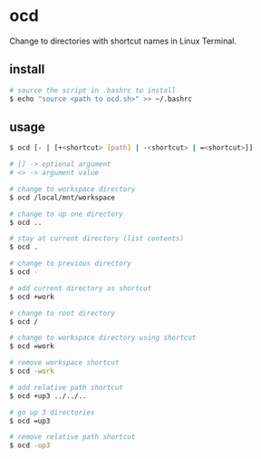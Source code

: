 # ocd

Change to directories with shortcut names in Linux Terminal.


## install

```bash
# source the script in .bashrc to install
$ echo "source <path to ocd.sh>" >> ~/.bashrc
```


## usage

```bash
$ ocd [- | [+<shortcut> [path] | -<shortcut> | =<shortcut>]]

# [] -> optional argument
# <> -> argument value
```

```bash
# change to workspace directory
$ ocd /local/mnt/workspace

# change to up one directory
$ ocd ..

# stay at current directory (list contents)
$ ocd .

# change to previous directory
$ ocd -

# add current directory as shortcut
$ ocd +work

# change to root directory
$ ocd /

# change to workspace directory using shortcut
$ ocd =work

# remove workspace shortcut
$ ocd -work

# add relative path shortcut
$ ocd +up3 ../../..

# go up 3 directories
$ ocd =up3

# remove relative path shortcut
$ ocd -up3
```
